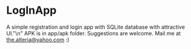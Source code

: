 # LogInApp
A simple registration and login app with SQLite database with attractive UI."\n"
APK is in app/apk folder.
Suggestions are welcome. Mail me at the.alteria@yahoo.com :)
